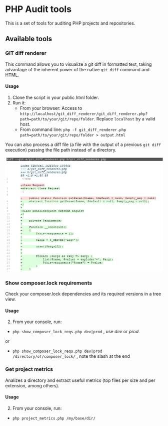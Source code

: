 # PHP Audit tools

This is a set of tools for auditing PHP projects and repositories.


## Available tools

### GIT diff renderer

This command allows you to visualize a git diff in formatted text, taking advantage of the inherent power of the native `git diff` command and HTML.

#### Usage

1. Clone the script in your public html folder.
2. Run it:
    - From your browser: Access to `http://localhost/git_diff_renderer/git_diff_renderer.php?path=path/to/your/git/repo/folder`. Replace `localhost` by a valid host.
    - From command line: `php -f git_diff_renderer.php path=path/to/your/git/repo/folder > output.html`

You can also process a diff file (a file with the output of a previous `git diff` execution) passing the file path instead of a directory.

![screenshot](doc/gdr.png)


### Show composer.lock requirements

Check your composer.lock dependencies and its required versions in a tree view.

#### Usage

2. From your console, run:

- `php show_composer_lock_reqs.php dev|prod` , use _dev_ or _prod_.

or

- `php show_composer_lock_reqs.php dev|prod /directory/of/composer_lock/` , note the slash at the end


### Get project metrics

Analizes a directory and extract useful metrics (top files per size and per extension, among others).

#### Usage

2. From your console, run:

- `php project_metrics.php /my/base/dir/`

